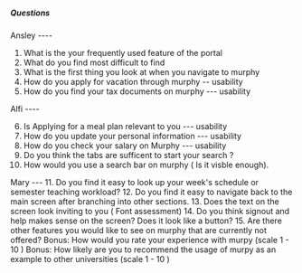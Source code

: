 ##### Questions 

Ansley ----
1. What is the your frequently used feature of the portal 
2. What do you find most difficult to find 
3. What is the first thing you look at when you navigate to murphy 
4. How do you apply for vacation through murphy  -- usability 
5. How do you find your tax documents on murphy --- usability 


Alfi ----

6. Is Applying for a meal plan relevant to you --- usability 
7. How do you update your personal information --- usability
8. How do you check your salary on Murphy --- usability
9. Do you think the tabs are sufficent to start your search ?
10. How would you use a search bar on murphy ( Is it visble enough). 


Mary  --- 
11. Do you find it easy to look up your week's schedule or semester teaching workload? 
12. Do you find it easy to navigate back to the main screen after branching into other sections.
13. Does the text on the screen look inviting to you ( Font assessment)
14. Do you think signout and help makes sense on the screen? Does it look like a button? 
15. Are there other features you would like to see on murphy that are currently not offered? 
Bonus: How would you rate your experience with murpy (scale 1 - 10 )
Bonus: How likely are you to recommend the usage of murpy as an example to other universities (scale 1 - 10 )